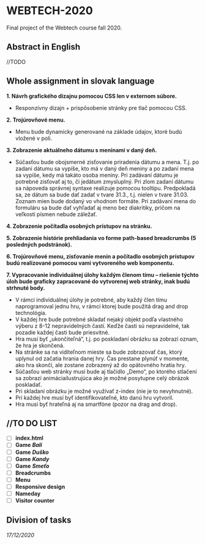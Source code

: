 # WEBTECH-2020
Final project of the Webtech course fall 2020. 
## Abstract in English ##
//TODO


## Whole assignment in slovak language 

**1. Návrh grafického dizajnu pomocou CSS len v externom súbore.**
* Responzívny dizajn + prispôsobenie stránky pre tlač pomocou CSS.

**2. Trojúrovňové menu.** 
* Menu bude dynamicky generované na základe údajov, ktoré budú vložené v poli.

**3. Zobrazenie aktuálneho dátumu s meninami v daný deň.** 
* Súčasťou bude obojsmerné zisťovanie priradenia dátumu a mena. T.j. po zadaní dátumu sa vypíše, kto má v daný deň meniny a po zadaní mena sa vypíše, kedy má takáto osoba meniny. 
Pri zadávaní dátumu je potrebné zisťovať aj to, či jedátum zmysluplný. Pri zlom zadaní dátumu sa nápoveda správnej 
syntaxe realizuje pomocou tooltipu. Predpokladá sa, ze dátum sa bude dať zadať v tvare 31.3., t.j. nielen v tvare 31.03.
Zoznam mien bude dodaný vo vhodnom formáte. Pri zadávaní mena do formuláru sa bude dať
vyhľadať aj meno bez diakritiky, pričom na veľkosti písmen nebude záležať.

**4. Zobrazenie počítadla osobných prístupov na stránku.**

**5. Zobrazenie histórie prehliadania vo forme path-based breadcrumbs (5 posledných podstránok).**

**6. Trojúrovňové menu, zisťovanie menín a počítadlo osobných prístupov budú realizované pomocou
vami vytvoreného web komponentu.**

**7. Vypracovanie individuálnej úlohy každým členom tímu – riešenie týchto úloh bude graficky 
zapracované do vytvorenej web stránky, inak budú strhnuté body.**
 * V rámci individuálnej úlohy je potrebné, aby každý člen tímu naprogramoval jednu hru, v rámci ktorej bude použitá drag and drop technológia.
  * V každej hre bude potrebné skladať nejaký objekt podľa vlastného výberu z 8-12 nepravidelných častí. Keďže časti sú nepravidelné, tak pozadie každej časti bude priesvitné.
  * Hra musí byť „ukončiteľná“, t.j. po poskladaní obrázku sa zobrazí oznam, že hra je skončená.
  * Na stránke sa na viditeľnom mieste sa bude zobrazovať čas, ktorý uplynul od začatia hrania danej hry. Čas prestane plynúť v momente, ako hra skončí, ale zostane zobrazený až do opätovného hratia hry.
  * Súčasťou web stránky musí bude aj tlačidlo „Demo“, po ktorého stlačení sa zobrazí animáciailustrujúca ako je možné posytupne celý obrázok poskladať.
  * Pri skladaní obrázku je možné využívať z-index (nie je to nevyhnutné).
  * Pri každej hre musí byť identifikovateľné, kto danú hru vytvoril.
  * Hra musí byť hrateľná aj na smartfóne (pozor na drag and drop).

## //TO DO LIST ##
- [ ] **index.html**
- [ ] **Game** ***Bali***
- [ ] **Game** ***Duško***
- [ ] **Game** ***Kandy***
- [ ] **Game** ***Smeťo***
- [ ] **Breadcrumbs**
- [ ] **Menu**
- [ ] **Responsive design**
- [ ] **Nameday** 
- [ ] **Visitor counter**

## Division of tasks ##
*17/12/2020*








